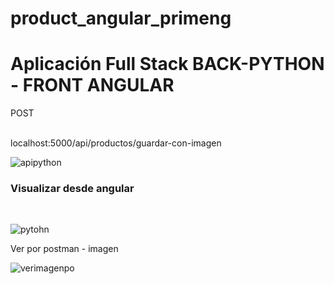 # product_angular_primeng

<h1>Aplicación Full Stack BACK-PYTHON - FRONT ANGULAR </h1>

<p>POST</p><br>
<span>localhost:5000/api/productos/guardar-con-imagen</span><br>



![apipython](https://github.com/JhonZ-Dev/product_angular_primeng/assets/79710173/39987fad-b472-4f0d-84cf-4614e06b5a3e)

<h3>Visualizar desde angular</h3> <br>



![pytohn](https://github.com/JhonZ-Dev/product_angular_primeng/assets/79710173/5524be41-0558-4f82-a9d6-c0a6e8d6bb03)


<p>Ver por postman - imagen</p>


![verimagenpo](https://github.com/JhonZ-Dev/product_angular_primeng/assets/79710173/8298c38c-eef6-40cf-be89-dde832d41c26)

